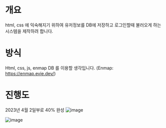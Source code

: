 # 개요
html, css 에 익숙해지기 위하여 유저정보를 DB에 저장하고 로그인할때 불러오게 하는 시스템을 제작하려 합니다.

# 방식
Html, css, js, enmap DB 를 이용할 생각입니다.
(Enmap: https://enmap.evie.dev/)

# 진행도
2023년 4월 2일부로 40% 완성
![image](https://user-images.githubusercontent.com/128699544/229360076-5bced044-a847-4132-8acd-ba1f37e95cb5.png)

![image](https://user-images.githubusercontent.com/128699544/229360059-dcb6a860-48b5-44aa-86f3-8db7ccb8a81e.png)

